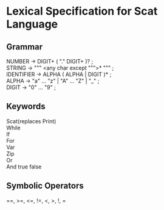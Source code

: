 # Lexical Specification for Scat Language


## Grammar
NUMBER         → DIGIT+ ( "." DIGIT+ )? ;  
STRING         → "\"" <any char except "\"">* "\"" ;  
IDENTIFIER     → ALPHA ( ALPHA | DIGIT )* ;  
ALPHA          → "a" ... "z" | "A" ... "Z" | "_" ;  
DIGIT          → "0" ... "9" ;  

## Keywords
Scat(replaces Print)  
While  
If  
For  
Var  
Zip  
Or  
And
true
false

## Symbolic Operators
==, >=, <=, !=, <, >, !, =

